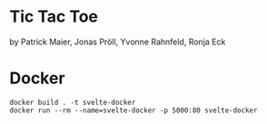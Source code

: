 # Tic Tac Toe

by Patrick Maier, Jonas Pröll, Yvonne Rahnfeld, Ronja Eck

# Docker

```
docker build . -t svelte-docker
docker run --rm --name=svelte-docker -p 5000:80 svelte-docker
```

